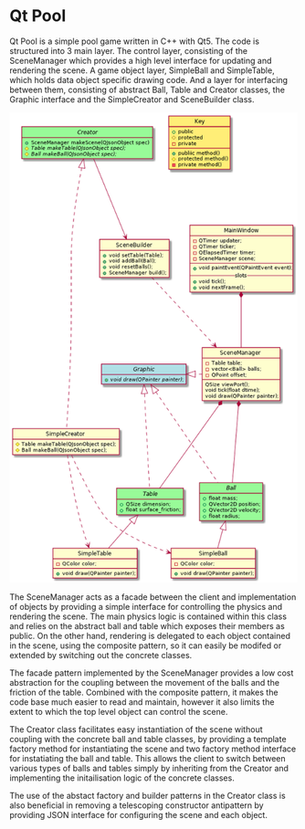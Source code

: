# Qt Pool

Qt Pool is a simple pool game written in C++ with Qt5.  The code is structured
into 3 main layer.  The control layer, consisting of the SceneManager which
provides a high level interface for updating and rendering the scene.
A game object layer, SimpleBall and SimpleTable, which holds data object
specific drawing code.  And a layer for interfacing between them, consisting
of abstract Ball, Table and Creator classes, the Graphic interface and
the SimpleCreator and SceneBuilder class.

![Digram of classes involved in the project](class.png)

The SceneManager acts as a facade between the client and implementation
of objects by providing a simple interface for controlling
the physics and rendering the scene. The main physics logic is contained
within this class and relies on the abstract ball and table which exposes
their members as public.  On the other hand, rendering is delegated to
each object contained in the scene, using the composite pattern,
so it can easily be modifed or extended by switching out the concrete classes.

The facade pattern implemented by the SceneManager provides a low cost
abstraction for the coupling between the movement of the balls and the friction
of the table.  Combined with the composite pattern, it makes the code base
much easier to read and maintain, however it also limits the extent to which
the top level object can control the scene.

The Creator class facilitates easy instantiation of the scene without
coupling with the concrete ball and table classes, by providing a template
factory method for instantiating the scene and two factory method interface
for instatiating the ball and table.  This allows the client to switch between
various types of balls and tables simply by inheriting from the Creator and
implementing the initailisation logic of the concrete classes.

The use of the abstact factory and builder patterns in the Creator class
is also beneficial in removing a telescoping constructor antipattern
by providing JSON interface for configuring the scene and each object.
